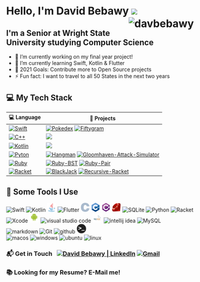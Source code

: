 # Hello, I'm David Bebawy <img src="https://github.com/blackcater/blackcater/raw/master/images/Hi.gif" height="32"/> <img align="right" src="https://komarev.com/ghpvc/?username=davbebawy&label=Profile%20views&color=0e75b6&style=flat" alt="davbebawy"/> </p>

## I'm a Senior at Wright State University studying Computer Science
- 🔭 I’m currently working on my final year project!
- 🌱 I’m currently learning Swift, Kotlin & Flutter
- 🥅 2021 Goals: Contribute more to Open Source projects
- ⚡ Fun fact: I want to travel to all 50 States in the next two years

## 💻 My Tech Stack
<!-- START OF PROFILE STACK, DO NOT REMOVE -->
| 💻 **Language** | 🚀 **Projects** |
|-|-|
| [![Swift](https://img.shields.io/badge/swift-%23FA7343.svg?&style=for-the-badge&logo=swift&logoColor=white)]() | [![Pokedex](https://img.shields.io/static/v1?label=Pokedex&message=%20&color=000605&logo=github&logoColor=white&labelColor=000605)](https://github.com/DavBebawy/Pokedex) [![Fiftygram](https://img.shields.io/static/v1?label=Fiftygram&message=%20&color=000605&logo=github&logoColor=white&labelColor=000605)](https://github.com/DavBebawy/Fiftygram) |
| [![C++](https://img.shields.io/badge/c++%20-%2300599C.svg?&style=for-the-badge&logo=c%2B%2B&ogoColor=white)]() | [![  ](https://img.shields.io/static/v1?label=first&message=%20&color=000605&logo=github&logoColor=white&labelColor=000605)](https://github.com/DavBebawy/first) |
| [![Kotlin](https://img.shields.io/badge/kotlin-%230095D5.svg?&style=for-the-badge&logo=kotlin&logoColor=white)]() | [![  ](https://img.shields.io/static/v1?label=in%20development&message=%20&color=000605&labelColor=000605)]() |
| [![Pyton](https://img.shields.io/badge/python%20-%2314354C.svg?&style=for-the-badge&logo=python&logoColor=white)]() | [![Hangman](https://img.shields.io/static/v1?label=Hangman&message=%20&color=000605&logo=github&logoColor=white&labelColor=000605)](https://github.com/DavBebawy/School-Projects/tree/master/Hangman) [![Gloomhaven-Attack-Simulator](https://img.shields.io/static/v1?label=Gloomhaven-Attack-Simulator&message=%20&color=000605&logo=github&logoColor=white&labelColor=000605)](https://github.com/DavBebawy/School-Projects/tree/master/Gloomhaven-Attack-Simulator) |
| [![Ruby](https://img.shields.io/badge/ruby-%23CC342D.svg?&style=for-the-badge&logo=ruby&logoColor=white)]() | [![Ruby-BST](https://img.shields.io/static/v1?label=Ruby-BST&message=%20&color=000605&logo=github&logoColor=white&labelColor=000605)](https://github.com/DavBebawy/School-Projects/tree/master/Ruby-BST) [![Ruby-Pair](https://img.shields.io/static/v1?label=Ruby-Pair&message=%20&color=000605&logo=github&logoColor=white&labelColor=000605)](https://github.com/DavBebawy/School-Projects/tree/master/Ruby-Pair)  |
| [![Racket](https://img.shields.io/static/v1?style=for-the-badge&message=Racket&color=9F1D20&logo=Racket&logoColor=FFFFFF&label=)]() |[![BlackJack](https://img.shields.io/static/v1?label=BlackJack&message=%20&color=000605&logo=github&logoColor=white&labelColor=000605)](https://github.com/DavBebawy/School-Projects/tree/master/BlackJack) [![Recursive-Racket](https://img.shields.io/static/v1?label=Recursive-Racket&message=%20&color=000605&logo=github&logoColor=white&labelColor=000605)](https://github.com/DavBebawy/School-Projects/tree/master/Recursive-Racket) |

## 🚀 Some Tools I Use

<img alt="Swift" width="24px" src="https://developer.apple.com/assets/elements/icons/swift/swift-64x64_2x.png"/> <img alt="Kotlin" width="24px" src="https://www.vectorlogo.zone/logos/kotlinlang/kotlinlang-icon.svg" /> <img alt="Java" width="24px" src="https://raw.githubusercontent.com/devicons/devicon/master/icons/java/java-original.svg"/> <img alt="Flutter" width="24px" src="https://www.vectorlogo.zone/logos/flutterio/flutterio-icon.svg"/> <img alt="C" width="24px" src="https://raw.githubusercontent.com/devicons/devicon/master/icons/c/c-original.svg"/> <img alt="C++" width="24px" src="https://raw.githubusercontent.com/devicons/devicon/master/icons/cplusplus/cplusplus-original.svg"/> <img alt="C#" width="24px" src="https://raw.githubusercontent.com/devicons/devicon/master/icons/csharp/csharp-original.svg"/> <img alt="Ruby" width="24px" src="https://raw.githubusercontent.com/devicons/devicon/master/icons/ruby/ruby-original.svg"/> <img alt="SQLite" width="24px" src="https://www.vectorlogo.zone/logos/sqlite/sqlite-icon.svg"/> <img alt="Python" width="26px" src="https://img.icons8.com/color/226/000000/python.png"> <img alt="Racket" width="24px" src="https://racket-lang.org/img/racket-logo.svg"/> <br>
<img alt="Xcode" width="26px" src="https://developer.apple.com/design/human-interface-guidelines/macos/images/app-icon-realistic-materials_2x.png"/> <img alt="Android Studio" width="26px" src="https://raw.githubusercontent.com/devicons/devicon/master/icons/android/android-original-wordmark.svg"/> <img alt="visual studio code" width="26px" src="https://img.icons8.com/fluent/226/000000/visual-studio-code-2019.png" /> <img alt="MySQL" width="26px" src="https://raw.githubusercontent.com/github/explore/80688e429a7d4ef2fca1e82350fe8e3517d3494d/topics/mysql/mysql.png"> <img alt="intellij idea" width="26px" src="https://img.icons8.com/color/226/000000/intellij-idea.png" /> <img alt="MySQL" width="26px" src="https://datarebellion.com/wp-content/uploads/2018/04/anaconda-logo-300x300.png"> <img alt="markdown" width="26px" src="https://img.icons8.com/ios-filled/100/000000/markdown.png"> <img alt="Git" width="26px" src="https://img.icons8.com/color/226/000000/git.png"> <img alt="github" width="26px" src="https://img.icons8.com/ios-glyphs/226/000000/github.png"> <img alt="terminal" width="26px" src="https://raw.githubusercontent.com/github/explore/80688e429a7d4ef2fca1e82350fe8e3517d3494d/topics/terminal/terminal.png"> <br />
<img alt="macos" width="26px" src="https://img.icons8.com/officel/160/000000/mac-logo.png"> <img alt="windows" width="26px" src="https://img.icons8.com/color/226/000000/windows-10.png"> <img alt="ubuntu" width="26px" src="https://img.icons8.com/color/96/000000/ubuntu--v1.png"> <img alt="linux" width="26px" src="https://img.icons8.com/color/96/000000/linux.png"> <br />
### 📬 Get in Touch &ensp;[<img alt="David Bebawy | LinkedIn" src="https://img.icons8.com/fluent/21/000000/linkedin.png"/>][linkedin] [<img alt="Gmail"  src="https://img.icons8.com/fluent/20/000000/gmail--v2.png"/>][Gmail]

### 📚 Looking for my Resume? E-Mail me!

[linkedin]: https://www.linkedin.com/in/DBebawy
[gmail]: mailto:davidabebawy@gmail.com